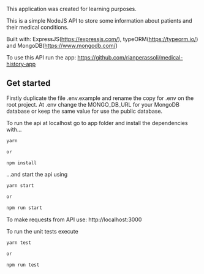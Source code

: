 This application was created for learning purposes.

This is a simple NodeJS API to store some information about patients and their medical conditions.

Built with: ExpressJS(https://expressjs.com/), typeORM(https://typeorm.io/) and MongoDB(https://www.mongodb.com/)

To use this API run the app: https://github.com/rianperassoli/medical-history-app

## Get started

Firstly duplicate the file .env.example and rename the copy for .env on the root project. 
At .env change the MONGO_DB_URL for your MongoDB database or keep the same value for use the public database.

To run the api at localhost go to app folder and install the dependencies with...

```bash
yarn

or

npm install
```

...and start the api using

```bash
yarn start

or

npm run start
```

To make requests from API use: http://localhost:3000 

To run the unit tests execute

```bash
yarn test

or

npm run test
```